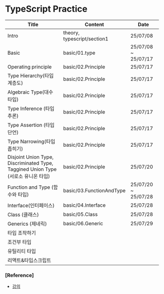 # TypeScript Practice

| Title                                                                             | Content                     | Date                |
| --------------------------------------------------------------------------------- | --------------------------- | ------------------- |
| Intro                                                                             | theory, typescript/section1 | 25/07/08            |
| Basic                                                                             | basic/01.type               | 25/07/08 ~ 25/07/17 |
| Operating principle                                                               | basic/02.Principle          | 25/07/17            |
| Type Hierarchy(타입 계층도)                                                       | basic/02.Principle          | 25/07/17            |
| Algebraic Type(대수 타입)                                                         | basic/02.Principle          | 25/07/17            |
| Type Inference (타입 추론)                                                        | basic/02.Principle          | 25/07/17            |
| Type Assertion (타입 단언)                                                        | basic/02.Principle          | 25/07/17            |
| Type Narrowing(타입 좁히기)                                                       | basic/02.Principle          | 25/07/17            |
| Disjoint Union Type, Discriminated Type, Taggined Union Type (서로소 유니온 타입) | basic/02.Principle          | 25/07/20            |
| Function and Type (함수와 타입)                                                   | basic/03.FunctionAndType    | 25/07/20 ~ 25/07/28 |
| Interface(인터페이스)                                                             | basic/04.Interface          | 25/07/28            |
| Class (클래스)                                                                    | basic/05.Class              | 25/07/28            |
| Generics (제네릭)                                                                 | basic/06.Generic            | 25/07/29            |
| 타입 조작하기                                                                     |                             |                     |
| 조건부 타입                                                                       |                             |                     |
| 유틸리티 타입                                                                     |                             |                     |
| 리액트&타입스크립트                                                               |                             |                     |

### [Reference]

- [강의](https://www.inflearn.com/course/%ED%95%9C%EC%9E%85-%ED%81%AC%EA%B8%B0-%ED%83%80%EC%9E%85%EC%8A%A4%ED%81%AC%EB%A6%BD%ED%8A%B8?srsltid=AfmBOopAfJa6Dz1Xe4SERFU397xg8SRr7X8rxc1VUmpwblNChQSmxCnV)
